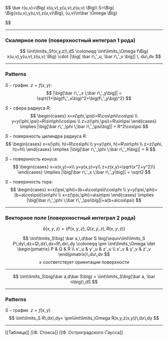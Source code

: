 $$
\bar r(u,v)=\Big( x(u,v),y(u,v),z(u,v) \Big)\\
S=\Big\{ \Big(x(u,v),y(u,v),z(u,v)\Big), (u,v)\in\bar \Omega \Big\}

$$

---

### Скалярное поле (поверхностный интеграл 1 рода)

$$
\iint\limits_Sf(x,y,z)\,dS
\coloneqq
\iint\limits_\Omega f\Big( x(u,v),y(u,v),z(u,v) \Big) \cdot |\big[ \bar r\,'_u, \bar r\,'_v \big]| \, du\,dv
$$

---

### Patterns

$S - \text{график } \;z = f(x,y):$
$$
|\big[\bar r\,'_x \;\bar r\,'_y\big]| = \sqrt{1+\big(f\,'_x\big)^2+\big(f\,'_y\big)^2}
$$

$S-\text{сфера радиуса } R:$
$$
\begin{cases}
x=x(\phi,\psi)=R\cos\phi\cos\psi \\
y=y(\phi,\psi)=R\sin\phi\cos\psi \\
z=z(\phi,\psi)=R\sin\psi
\end{cases}
\implies
|\big[\bar r\,'_\phi \;\bar r\,'_\psi\big]| = R^2\cos\psi
$$

$S-\text{поверхность цилиндра радиуса }R:$
$$
\begin{cases}
x=x(\phi, h)=R\cos\phi \\
y=y(\phi, h)=R\sin\phi \\
z=z(\phi, h)=h\\
\end{cases}
\implies
|\big[\bar r\,'_\phi \;\bar r\,'_h\big]| = R
$$

$S-\text{поверхность конуса}:$
$$
\begin{cases}
x=x(x,y)=x\\
y=y(x,y)=y\\
z=z(x,y)=\sqrt{x^2+y^2}\\
\end{cases}
\implies
|\big[\bar r\,'_x \;\bar r\,'_y\big]| = \sqrt2
$$

$S-\text{поверхность тора}:$
$$
\begin{cases}
x=x(\psi,\phi)=(b+a\cos\psi)\cos\phi \\
y=y(\psi,\phi)=(b+a\cos\psi)\sin\phi \\
x=z(\psi,\phi)=a\sin\psi
\end{cases}
\implies
|\big[\bar r\,'_\phi \;\bar r\,'_\psi\big]|=a(b+a\cos\psi)
$$

---

### Векторное поле (поверхностный интеграл 2 рода)

$$
\bar a(x,y,z)=\Big( P(x,y,z), Q(x,y,z), R(x,y,z) \Big)
$$

$$
\iint\limits_S\big( \bar a,\,d\bar S \big)\equiv\iint\limits_S P\,dy\,dz+Q\,dz\,dx+R\,dx\,dy
\coloneqq 
\pm \iint\limits_\Omega
\det
\begin{pmatrix}
P & Q & R \\
x'_u & y'_u & z'_u \\
x'_v & y'_v & z'_v
\end{pmatrix}\,du\,dv
$$
$$
\pm \text{ соответствует ориентации поверхности}
$$

---

$$
\iint\limits_S\big(\bar a,d\bar S\big) = \iint\limits_S\big(\bar a, \bar n\big)\,dS
$$

---

### Patterns

$S - \text{график } \;z = f(x,y)$
$$
\iint\limits_S R\,dx\,dy=
\pm\iint\limits_\Omega R(x,y,z(x,y))\,dx\,dy
$$

---

[[Таблица]]
[[Ф. Стокса]]
[[Ф. Остроградского-Гаусса]]